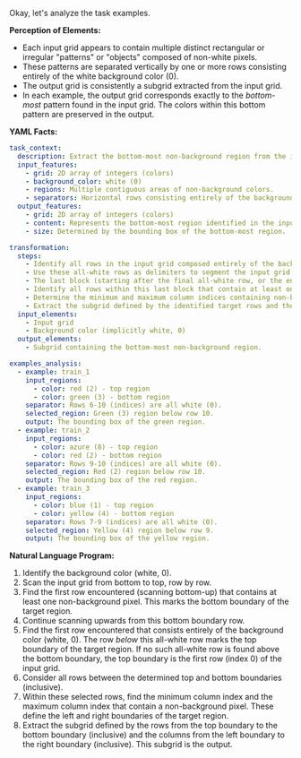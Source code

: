 Okay, let's analyze the task examples.

**Perception of Elements:**

*   Each input grid appears to contain multiple distinct rectangular or irregular "patterns" or "objects" composed of non-white pixels.
*   These patterns are separated vertically by one or more rows consisting entirely of the white background color (0).
*   The output grid is consistently a subgrid extracted from the input grid.
*   In each example, the output grid corresponds exactly to the *bottom-most* pattern found in the input grid. The colors within this bottom pattern are preserved in the output.

**YAML Facts:**


```yaml
task_context:
  description: Extract the bottom-most non-background region from the input grid.
  input_features:
    - grid: 2D array of integers (colors)
    - background_color: white (0)
    - regions: Multiple contiguous areas of non-background colors.
    - separators: Horizontal rows consisting entirely of the background color separate the regions.
  output_features:
    - grid: 2D array of integers (colors)
    - content: Represents the bottom-most region identified in the input.
    - size: Determined by the bounding box of the bottom-most region.

transformation:
  steps:
    - Identify all rows in the input grid composed entirely of the background color (white, 0).
    - Use these all-white rows as delimiters to segment the input grid vertically into blocks of rows.
    - The last block (starting after the final all-white row, or the entire grid if no all-white rows exist) contains the target region.
    - Identify all rows within this last block that contain at least one non-background pixel. These rows constitute the target region's rows.
    - Determine the minimum and maximum column indices containing non-background pixels across all identified target rows. This defines the horizontal bounds.
    - Extract the subgrid defined by the identified target rows and the calculated horizontal bounds.
  input_elements:
    - Input grid
    - Background color (implicitly white, 0)
  output_elements:
    - Subgrid containing the bottom-most non-background region.

examples_analysis:
  - example: train_1
    input_regions:
      - color: red (2) - top region
      - color: green (3) - bottom region
    separator: Rows 6-10 (indices) are all white (0).
    selected_region: Green (3) region below row 10.
    output: The bounding box of the green region.
  - example: train_2
    input_regions:
      - color: azure (8) - top region
      - color: red (2) - bottom region
    separator: Rows 9-10 (indices) are all white (0).
    selected_region: Red (2) region below row 10.
    output: The bounding box of the red region.
  - example: train_3
    input_regions:
      - color: blue (1) - top region
      - color: yellow (4) - bottom region
    separator: Rows 7-9 (indices) are all white (0).
    selected_region: Yellow (4) region below row 9.
    output: The bounding box of the yellow region.

```


**Natural Language Program:**

1.  Identify the background color (white, 0).
2.  Scan the input grid from bottom to top, row by row.
3.  Find the first row encountered (scanning bottom-up) that contains at least one non-background pixel. This marks the bottom boundary of the target region.
4.  Continue scanning upwards from this bottom boundary row.
5.  Find the first row encountered that consists entirely of the background color (white, 0). The row *below* this all-white row marks the top boundary of the target region. If no such all-white row is found above the bottom boundary, the top boundary is the first row (index 0) of the input grid.
6.  Consider all rows between the determined top and bottom boundaries (inclusive).
7.  Within these selected rows, find the minimum column index and the maximum column index that contain a non-background pixel. These define the left and right boundaries of the target region.
8.  Extract the subgrid defined by the rows from the top boundary to the bottom boundary (inclusive) and the columns from the left boundary to the right boundary (inclusive). This subgrid is the output.